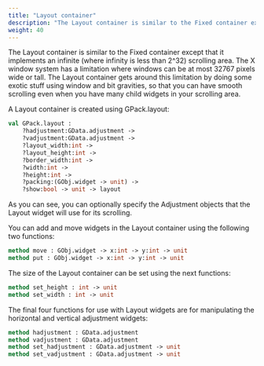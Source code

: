 ```yaml
---
title: "Layout container"
description: "The Layout container is similar to the Fixed container except that it implements an infinite (where infinity is less than 2^32) scrolling area."
weight: 40
---
```


The Layout container is similar to the Fixed container except that it implements an infinite (where infinity is less than 2^32) scrolling area.
The X window system has a limitation where windows can be at most 32767 pixels wide or tall. The Layout container gets around this limitation by doing some exotic stuff using window and bit gravities, so that you can have smooth scrolling even when you have many child widgets in your scrolling area.

A Layout container is created using GPack.layout:
``` ocaml
val GPack.layout :
	?hadjustment:GData.adjustment ->
	?vadjustment:GData.adjustment ->
	?layout_width:int ->
	?layout_height:int ->
	?border_width:int ->
	?width:int ->
	?height:int ->
	?packing:(GObj.widget -> unit) ->
	?show:bool -> unit -> layout
```
As you can see, you can optionally specify the Adjustment objects that the Layout widget will use for its scrolling.

You can add and move widgets in the Layout container using the following two functions:

``` ocaml
method move : GObj.widget -> x:int -> y:int -> unit
method put : GObj.widget -> x:int -> y:int -> unit
```
The size of the Layout container can be set using the next functions:

``` ocaml
method set_height : int -> unit
method set_width : int -> unit
```
The final four functions for use with Layout widgets are for manipulating the horizontal and vertical adjustment widgets:

``` ocaml
method hadjustment : GData.adjustment
method vadjustment : GData.adjustment
method set_hadjustment : GData.adjustment -> unit
method set_vadjustment : GData.adjustment -> unit
```

